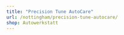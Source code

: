 ```yaml
---
title: "Precision Tune AutoCare"
url: /nottingham/precision-tune-autocare/
shop: Autowerkstatt
---
```


